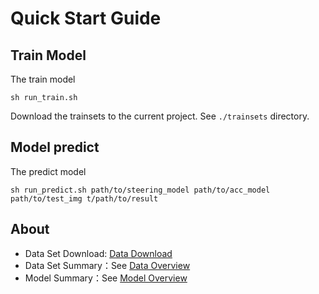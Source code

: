 # Quick Start Guide
## Train Model

The train model

	sh run_train.sh
Download the trainsets to the current project.  See `./trainsets` directory.

## Model predict

The predict model

	sh run_predict.sh path/to/steering_model path/to/acc_model path/to/test_img t/path/to/result

## About
* Data Set Download: [Data Download](https://console.bce.baidu.com/apollo/task/download#/apollo/home)
* Data Set Summary：See  [Data Overview](https://github.com/ApolloAuto/apollo/blob/master/modules/e2e/model/data_overview.md)
* Model Summary：See  [Model Overview](https://github.com/ApolloAuto/apollo/blob/master/modules/e2e/model/model_overview.md)
